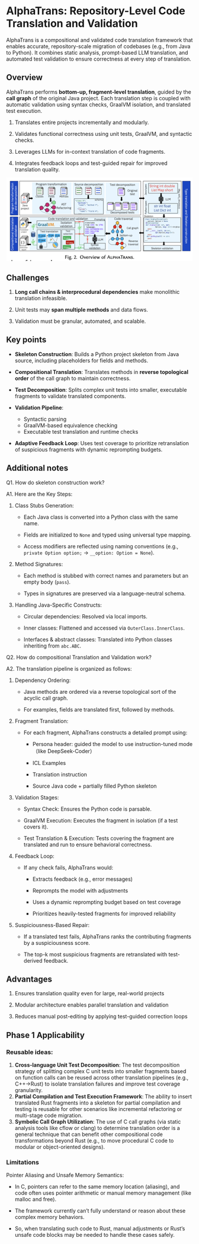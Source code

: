 # AlphaTrans: Repository-Level Code Translation and Validation

AlphaTrans is a compositional and validated code translation framework that enables accurate, repository-scale migration of codebases (e.g., from Java to Python). It combines static analysis, prompt-based LLM translation, and automated test validation to ensure correctness at every step of translation.

## Overview

AlphaTrans performs **bottom-up, fragment-level translation**, guided by the **call graph** of the original Java project. Each translation step is coupled with automatic validation using syntax checks, GraalVM isolation, and translated test execution.

1. Translates entire projects incrementally and modularly.

2. Validates functional correctness using unit tests, GraalVM, and syntactic checks.

3. Leverages LLMs for in-context translation of code fragments.

4. Integrates feedback loops and test-guided repair for improved translation quality.

![AlphaTrans Pipeline](./images/alphatrans.png)

## Challenges
1. **Long call chains & interprocedural dependencies** make monolithic translation infeasible.

2. Unit tests may **span multiple methods** and data flows.

3. Validation must be granular, automated, and scalable.

## Key points
- **Skeleton Construction**: Builds a Python project skeleton from Java source, including placeholders for fields and methods.

- **Compositional Translation**: Translates methods in **reverse topological order** of the call graph to maintain correctness.

- **Test Decomposition**: Splits complex unit tests into smaller, executable fragments to validate translated components.

- **Validation Pipeline**:
  - Syntactic parsing
  - GraalVM-based equivalence checking
  - Executable test translation and runtime checks

- **Adaptive Feedback Loop**: Uses test coverage to prioritize retranslation of suspicious fragments with dynamic reprompting budgets.

## Additional notes

Q1. How do skeleton construction work?

A1. Here are the Key Steps:
1. Class Stubs Generation:

    - Each Java class is converted into a Python class with the same name.

    - Fields are initialized to `None` and typed using universal type mapping.

    - Access modifiers are reflected using naming conventions (e.g., `private Option option;` → `__option: Option = None`).

2. Method Signatures:

    - Each method is stubbed with correct names and parameters but an empty body (`pass`).

    - Types in signatures are preserved via a language-neutral schema.

3. Handling Java-Specific Constructs:

    - Circular dependencies: Resolved via local imports.

    - Inner classes: Flattened and accessed via `OuterClass.InnerClass`.

    - Interfaces & abstract classes: Translated into Python classes inheriting from `abc.ABC`.

Q2. How do compositional Translation and Validation work?

A2. The translation pipeline is organized as follows:

1. Dependency Ordering:

    - Java methods are ordered via a reverse topological sort of the acyclic call graph.

    - For examples, fields are translated first, followed by methods.

2. Fragment Translation:

    - For each fragment, AlphaTrans constructs a detailed prompt using:
        - Persona header: guided the model to use instruction-tuned mode（like DeepSeek-Coder）

        - ICL Examples

        - Translation instruction

        - Source Java code + partially filled Python skeleton

3. Validation Stages:

    - Syntax Check: Ensures the Python code is parsable.

    - GraalVM Execution: Executes the fragment in isolation (if a test covers it).

    - Test Translation & Execution: Tests covering the fragment are translated and run to ensure behavioral correctness.

4. Feedback Loop:

    - If any check fails, AlphaTrans would:

      - Extracts feedback (e.g., error messages)

      - Reprompts the model with adjustments

      - Uses a dynamic reprompting budget based on test coverage

      - Prioritizes heavily-tested fragments for improved reliability

5. Suspiciousness-Based Repair:

    - If a translated test fails, AlphaTrans ranks the contributing fragments by a suspiciousness score.

    - The top-k most suspicious fragments are retranslated with test-derived feedback.

## Advantages
1. Ensures translation quality even for large, real-world projects

2. Modular architecture enables parallel translation and validation

3. Reduces manual post-editing by applying test-guided correction loops

## Phase 1 Applicability

### Reusable ideas:

1. **Cross-language Unit Test Decomposition**:
The test decomposition strategy of splitting complex C unit tests into smaller fragments based on function calls can be reused across other translation pipelines (e.g., C++→Rust) to isolate translation failures and improve test coverage granularity.
2. **Partial Compilation and Test Execution Framework**:
The ability to insert translated Rust fragments into a skeleton for partial compilation and testing is reusable for other scenarios like incremental refactoring or multi-stage code migration.
3. **Symbolic Call Graph Utilization**:
The use of C call graphs (via static analysis tools like cflow or clang) to determine translation order is a general technique that can benefit other compositional code transformations beyond Rust (e.g., to move procedural C code to modular or object-oriented designs).

### Limitations
Pointer Aliasing and Unsafe Memory Semantics:

- In C, pointers can refer to the same memory location (aliasing), and code often uses pointer arithmetic or manual memory management (like malloc and free).

- The framework currently can’t fully understand or reason about these complex memory behaviors.

- So, when translating such code to Rust, manual adjustments or Rust’s unsafe code blocks may be needed to handle these cases safely.